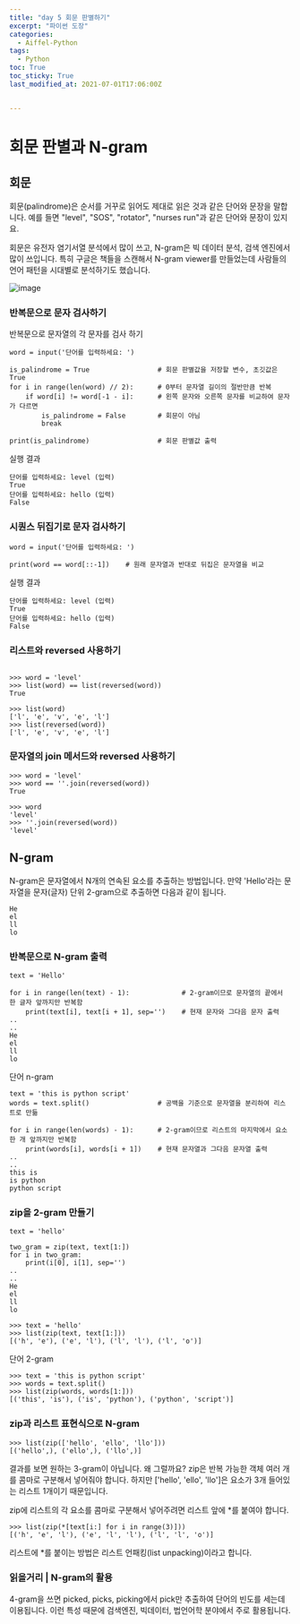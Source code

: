```yaml
---
title: "day 5 회문 판별하기"
excerpt: "파이썬 도장"
categories:
  - Aiffel-Python
tags:
  - Python
toc: True
toc_sticky: True
last_modified_at: 2021-07-01T17:06:00Z


---
```


# 회문 판별과 N-gram


## 회문 

회문(palindrome)은 순서를 거꾸로 읽어도 제대로 읽은 것과 같은 단어와 문장을 말합니다. 예를 들면 "level", "SOS", "rotator", "nurses run"과 같은 단어와 문장이 있지요.

회문은 유전자 염기서열 분석에서 많이 쓰고, N-gram은 빅 데이터 분석, 검색 엔진에서 많이 쓰입니다. 특히 구글은 책들을 스캔해서 N-gram viewer를 만들었는데 사람들의 언어 패턴을 시대별로 분석하기도 했습니다.

![image](https://user-images.githubusercontent.com/46912607/124058688-d0d2e900-da64-11eb-835c-283c68c8e328.png)


###  반복문으로 문자 검사하기

반복문으로 문자열의 각 문자를 검사 하기

```
word = input('단어를 입력하세요: ')
 
is_palindrome = True                 # 회문 판별값을 저장할 변수, 초깃값은 True
for i in range(len(word) // 2):      # 0부터 문자열 길이의 절반만큼 반복
    if word[i] != word[-1 - i]:      # 왼쪽 문자와 오른쪽 문자를 비교하여 문자가 다르면
        is_palindrome = False        # 회문이 아님
        break
 
print(is_palindrome)                 # 회문 판별값 출력

```


실행 결과

```
단어를 입력하세요: level (입력)
True
단어를 입력하세요: hello (입력)
False
```

### 시퀀스 뒤집기로 문자 검사하기

```
word = input('단어를 입력하세요: ')
 
print(word == word[::-1])    # 원래 문자열과 반대로 뒤집은 문자열을 비교
```

실행 결과

```
단어를 입력하세요: level (입력)
True
단어를 입력하세요: hello (입력)
False
```

### 리스트와 reversed 사용하기

```

>>> word = 'level'
>>> list(word) == list(reversed(word))
True

>>> list(word)
['l', 'e', 'v', 'e', 'l']
>>> list(reversed(word))
['l', 'e', 'v', 'e', 'l']
```

### 문자열의 join 메서드와 reversed 사용하기

```
>>> word = 'level'
>>> word == ''.join(reversed(word))
True

>>> word
'level'
>>> ''.join(reversed(word))
'level'

```

## N-gram

N-gram은 문자열에서 N개의 연속된 요소를 추출하는 방법입니다. 만약 'Hello'라는 문자열을 문자(글자) 단위 2-gram으로 추출하면 다음과 같이 됩니다.

```
He
el
ll
lo
```

### 반복문으로 N-gram 출력

```
text = 'Hello'
 
for i in range(len(text) - 1):             # 2-gram이므로 문자열의 끝에서 한 글자 앞까지만 반복함
    print(text[i], text[i + 1], sep='')    # 현재 문자와 그다음 문자 출력
..
..
He
el
ll
lo
```

단어 n-gram

```
text = 'this is python script'
words = text.split()                 # 공백을 기준으로 문자열을 분리하여 리스트로 만듦
 
for i in range(len(words) - 1):      # 2-gram이므로 리스트의 마지막에서 요소 한 개 앞까지만 반복함
    print(words[i], words[i + 1])    # 현재 문자열과 그다음 문자열 출력
..
..
this is
is python
python script
```

### zip을 2-gram 만들기

```
text = 'hello'
 
two_gram = zip(text, text[1:])
for i in two_gram:
    print(i[0], i[1], sep='')
..
..  
He
el
ll
lo

>>> text = 'hello'
>>> list(zip(text, text[1:]))
[('h', 'e'), ('e', 'l'), ('l', 'l'), ('l', 'o')]
```

단어 2-gram

```
>>> text = 'this is python script'
>>> words = text.split()
>>> list(zip(words, words[1:]))
[('this', 'is'), ('is', 'python'), ('python', 'script')]
```

### zip과 리스트 표현식으로 N-gram

```
>>> list(zip(['hello', 'ello', 'llo']))
[('hello',), ('ello',), ('llo',)]
```

결과를 보면 원하는 3-gram이 아닙니다. 왜 그럴까요? zip은 반복 가능한 객체 여러 개를 콤마로 구분해서 넣어줘야 합니다. 하지만 ['hello', 'ello', 'llo']은 요소가 3개 들어있는 리스트 1개이기 때문입니다.

zip에 리스트의 각 요소를 콤마로 구분해서 넣어주려면 리스트 앞에 *를 붙여야 합니다.

```
>>> list(zip(*[text[i:] for i in range(3)]))
[('h', 'e', 'l'), ('e', 'l', 'l'), ('l', 'l', 'o')]
```

리스트에 *를 붙이는 방법은 리스트 언패킹(list unpacking)이라고 합니다.

### 읽을거리 | N-gram의 활용

4-gram을 쓰면 picked, picks, picking에서 pick만 추출하여 단어의 빈도를 세는데 이용됩니다. 이런 특성 때문에 검색엔진, 빅데이터, 법언어학 분야에서 주로 활용됩니다.